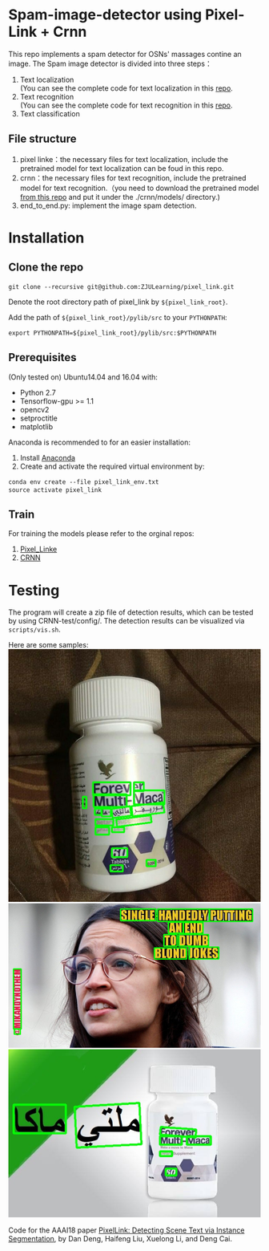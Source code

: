 # Spam-image-detector using Pixel-Link + Crnn
This repo implements a spam detector for OSNs' massages contine an image. The Spam image detector is divided into three steps：
1. Text localization     
(You can see the complete code for text localization in this [repo](https://github.com/ZJULearning/pixel_link). 
2. Text recognition    
(You can see the complete code for text recognition in this [repo](https://github.com/THUliumeng/crnn.pytorch).  
3. Text classification
## File structure  
1. pixel linke：the necessary files for text localization, include the pretrained model for text localization can be foud in this repo.
2. crnn：the necessary files for text recognition, include the pretrained model for text recognition.（you need to download the pretrained model [from this repo](https://github.com/meijieru/crnn.pytorch) and put it under the ./crnn/models/ directory.)      
3. end_to_end.py: implement the image spam detection.  

# Installation
## Clone the repo
```
git clone --recursive git@github.com:ZJULearning/pixel_link.git
```

Denote the root directory path of pixel_link by `${pixel_link_root}`. 

Add the path of `${pixel_link_root}/pylib/src` to your `PYTHONPATH`:
```
export PYTHONPATH=${pixel_link_root}/pylib/src:$PYTHONPATH
```

## Prerequisites
 (Only tested on) Ubuntu14.04 and 16.04 with:
* Python 2.7
* Tensorflow-gpu >= 1.1
* opencv2
* setproctitle
* matplotlib

Anaconda is recommended to for an easier installation:

1. Install [Anaconda](https://anaconda.org/)
2. Create and activate the required virtual environment by:
```
conda env create --file pixel_link_env.txt
source activate pixel_link
```
  
## Train
For training the models please refer to the orginal repos:
1. [Pixel_Linke](https://github.com/ZJULearning/pixel_link)
2. [CRNN](https://github.com/meijieru/crnn.pytorch)

# Testing


The program will create a zip file of  detection results, which can be tested by using CRNN-test/config/.
The detection results can be visualized via `scripts/vis.sh`.

Here are some samples:
![./pixel_result/icdar2017/test_28_pred.jpg](./pixel_result/icdar2017/test_28_pred.jpg)
![./pixel_result/icdar2017/test_30_pred.jpg](./pixel_result/icdar2017/test_30_pred.jpg)
![./pixel_result/icdar2017/test_31_pred.jpg](./pixel_result/icdar2017/test_27_pred.jpg)




Code for the AAAI18 paper [PixelLink: Detecting Scene Text via Instance Segmentation](https://arxiv.org/abs/1801.01315), by Dan Deng, Haifeng Liu, Xuelong Li, and Deng Cai.

